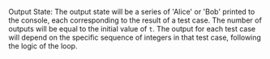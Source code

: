 Output State: The output state will be a series of 'Alice' or 'Bob' printed to the console, each corresponding to the result of a test case. The number of outputs will be equal to the initial value of `t`. The output for each test case will depend on the specific sequence of integers in that test case, following the logic of the loop.